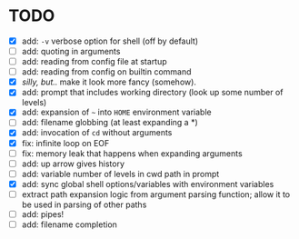 # TODO
- [x] add: `-v` verbose option for shell (off by default)
- [ ] add: quoting in arguments
- [ ] add: reading from config file at startup
- [ ] add: reading from config on builtin command
- [x] *silly, but..* make it look more fancy (somehow).
- [x] add: prompt that includes working directory (look up some number of levels)
- [x] add: expansion of `~` into `HOME` environment variable
- [ ] add: filename globbing (at least expanding a \*)
- [x] add: invocation of `cd` without arguments
- [x] fix: infinite loop on EOF
- [ ] fix: memory leak that happens when expanding arguments
- [ ] add: up arrow gives history
- [ ] add: variable number of levels in cwd path in prompt
- [x] add: sync global shell options/variables with environment variables
- [ ] extract path expansion logic from argument parsing function; allow it to be used in parsing of other paths
- [ ] add: pipes!
- [ ] add: filename completion
